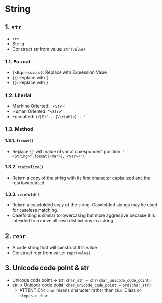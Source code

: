 # String

## 1. `str`

- `str`
- String
- Construct str from value: `str(value)`

### 1.1. Format

- `{<Expression>}`: Replace with Expression Value
- `{{`: Replace with `{`
- `}}`: Replace with `}`

### 1.2. Literial

- Machine Oriented: `'<Str>'`
- Human Oriented: `"<Str>"`
- Formatted: `(f|F)"...{Variable}..."`

### 1.3. Method

#### 1.3.1. `format()`

- Replace `{}` with value of var at corespondent position: `"<String>".format(<Var>(, <Var>)*)`

#### 1.3.2. `capitalize()`

- Return a copy of the string with its first character capitalized and the rest lowercased.

#### 1.3.3. `casefold()`

- Return a casefolded copy of the string. Casefolded strings may be used for caseless matching.
- Casefolding is similar to lowercasing but more aggressive because it is intended to remove all case distinctions in a string.

## 2. `repr`

- A code string that will construct this value
- Construct repr from value: `repr(value)`

## 3. Unicode code point & str

- Unicode code point -> str: `char_str = chr(char_unicode_code_point)`
- str -> Unicode code point: `char_unicode_code_point = ord(char_str)`
    - ATTENTION: `char` means character rather than `Char` Class or `ctypes.c_char`
